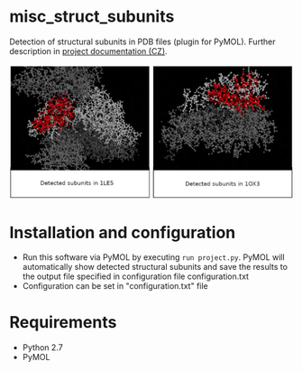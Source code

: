 # misc_struct_subunits
Detection of structural subunits in PDB files (plugin for PyMOL). Further description in [project documentation (CZ)](https://github.com/xbendl/misc_struct_subunits/blob/main/dokumentace.pdf).

![GUI](https://github.com/xbendl/misc_struct_subunits/blob/main/fig.png)

Installation and configuration
==============================
- Run this software via PyMOL by executing `run project.py`. PyMOL will automatically show detected structural subunits and save the results to the output file specified in configuration file configuration.txt
- Configuration can be set in "configuration.txt" file

Requirements
============
- Python 2.7
- PyMOL
